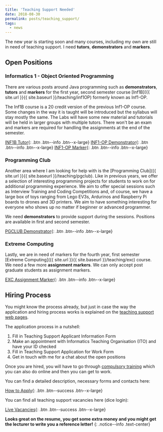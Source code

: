 ```yaml
---
title: 'Teaching Support Needed'
date: 2018-08-30
permalink: posts/teaching_support/
tags:
  - news
---
```


The new year is starting soon and many courses, including my own are still in need
of teaching support. I need **tutors**, **demonstrators** and **markers**.

## Open Positions

### Informatics 1 - Object Oriented Programming

There are various posts around Java programming such as **demonstrators**, **tutors** and **markers** for the first year, second semester course [Inf1B]({{ site.url }}{{ site.baseurl }}/teaching/inf1OP) formerly known as Inf1-OP. 

The Inf1B course is a 20 credit version of the previous Inf1-OP course. Some changes in the way it is taught will be introduced but the syllabus will stay mostly the same. The Labs will have some new material and tutorials will be held in larger groups with multiple tutors. There won't be an exam and markers are required for handling the assignments at the end of the semester.

[INF1B Tutor](https://portal.theon.inf.ed.ac.uk/reports/teachsupp/vacancies/TP064_Vacancies_Live/INF1B.2357.shtml){: .btn .btn--info .btn--x-large}
[INF1-OP Demonstrator](https://portal.theon.inf.ed.ac.uk/reports/teachsupp/vacancies/TP064_Vacancies_Live/INF1B.2359.shtml){: .btn .btn--info .btn--x-large}
[INF1-OP Marker](https://portal.theon.inf.ed.ac.uk/reports/teachsupp/vacancies/TP064_Vacancies_Live/INF1B.2360.shtml){: .btn .btn--info .btn--x-large}

### Programming Club

Another area where I am looking for help with is the [Programming Club]({{ site.url }}{{ site.baseurl }}/teaching/pgclub). Like in previous years, we offer a selection of interesting programming projects for students to work on for additional programming experience. We aim to offer special sessions such as Interview Training and Coding Competitions and, of course, we have a large box of toys ranging from Lego EV3s, Ardurinos and Raspberry Pi boards to drones and 3D printers. We aim to have something interesting for everyone who shows up no matter if beginner or advanced programmer. 

We need **demonstrators** to provide support during the sessions. Positions are available in first and second semester.

[PGCLUB Demonstrator](https://portal.theon.inf.ed.ac.uk/reports/teachsupp/vacancies/TP064_Vacancies_Live/PROCLUB.2237.shtml){: .btn .btn--info .btn--x-large}

### Extreme Computing

Lastly, we are in need of markers for the fourth year, first semester [Extreme Computing]({{ site.url }}{{ site.baseurl }}/teaching/exc) course. We need a few more **assignment markers**. We can only accept post graduate students as assignment markers.

[EXC Assignment Marker](https://portal.theon.inf.ed.ac.uk/reports/teachsupp/vacancies/TP064_Vacancies_Live/EXC.2210.shtml){: .btn .btn--info .btn--x-large}

## Hiring Process

You might know the process already, but just in case the way the application and hiring process works is explained on the [teaching support web pages](http://web.inf.ed.ac.uk/infweb/student-services/teaching-support).

The application process in a nutshell:

1. Fill in Teaching Support Applicant Information Form
2. Make an appointment with Informatics Teaching Organisation (ITO) and have your ID checked
3. Fill in Teaching Support Application for Work Form
4. Get in touch with me for a chat about the open positions

Once you are hired, you will have to go through [compulsory training](http://web.inf.ed.ac.uk/infweb/student-services/teaching-support/training) which you can also do online and then you can get to work.

You can find a detailed description, necessary forms and contacts here:

[How to Apply](http://web.inf.ed.ac.uk/infweb/student-services/teaching-support/steps-become-provider){: .btn .btn--success .btn--x-large}

You can find all teaching support vacancies here (dice login):

[Live Vacancies](https://portal.theon.inf.ed.ac.uk/reports/teachsupp/vacancies/index.html){: .btn .btn--success .btn--x-large}

**Looks great on the resume, you get some extra money and you might get the lecturer to write you a reference letter!**
{: .notice--info .text-center}
